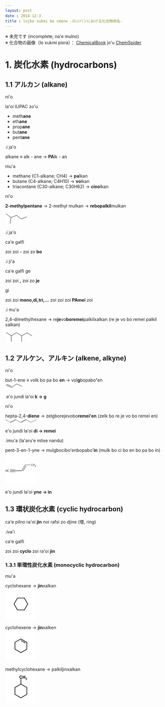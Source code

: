 ```yaml
---
layout: post
date : 2014-12-3
title : lojbo xukmi bo cmene -ロジバンにおける化合物命名-
---
```


※ 未完です (incomplete; na'e mulno)  
※ 化合物の画像（lo xukmi pixra）： [ChemicalBook](http://www.chemicalbook.com/ProductIndex_EN.aspx "ChemicalBook") jo'u [ChemSpider](http://www.chemspider.com/)

# 1. 炭化水素 (hydrocarbons)

## 1.1 アルカン (alkane)

ni'o

la'oi IUPAC zo'u

- meth**ane**
- eth**ane**
- prop**ane**
- but**ane**
- pent**ane**

.i ja'o 

<div class="box">alkane ≡ alk - ane → <b>PA</b>lk - an</div>

mu'a

- methane (C1-alkane; CH4) → **pa**lkan
- butane (C4-alkane; C4H10) → **vo**lkan
- triacontane (C30-alkane; C30H62) → **cino**lkan

ni'o

**2-methylpentane** → 2-methyl mulkan → **rebopalkil**mulkan

<img src="jbo_xukmi_pixra/2-methylpentane.gif">

.i ja'o

ca'e galfi

<div class="box">  zoi zoi <b>-</b> zoi zo <b>bo</b></div>

.i ji'a

ca'e galfi ge

<div class="box">zoi zoi <b>,</b> zoi zo <b>je</b> </div>

gi

<div class="box">zoi zoi <b>mono,di,tri,...</b> zoi zoi zoi <b>PAmei</b> zoi</div>

.i mu'a

2,4-dimethylhexane → re**je**vo**boremei**palkilxalkan (re je vo bo remei palkil xalkan)

<img src="jbo_xukmi_pixra/2,4-dimethylhexane.gif">


## 1.2 アルケン、アルキン (alkene, alkyne)

ni'o

<div class="box">but-1-ene ≡ volk bo pa bo <b>en</b> → vol<b>g</b>bopabo<b>'</b>en</div>
<img src="jbo_xukmi_pixra/but-1-ene.gif">

.e'o jundi la'oi **k → g**

ni'o

<div class="box">hepta-2,4-<b>diene</b> → zelgborejevobo<b>remei'en</b> (zelk bo re je vo bo remei en)</div> 
<img src="jbo_xukmi_pixra/hepta-2,4-diene.png" width="100px">

e'o jundi la'oi <b>di → remei</b>

.imu'a (la'aru'e mlixe nandu)

pent-3-en-1-yne → mulgbocibo'enbopabo'**in** (mulk bo ci bo en bo pa bo in)  
<img src="jbo_xukmi_pixra/pent-3-ene-1-yne.jpg" width="100px">

e'o jundi la'oi <b>yne → in</b>


## 1.3 環状炭化水素 (cyclic hydrocarbon)

ca'e pilno ra'oi <b>jin</b> noi rafsi zo djine (環, ring)

.iva'i

ca'e galfi

<div class="box">  zoi zoi <b>cyclo</b> zoi ra'oi <b>jin</b></div>

### 1.3.1 単環性炭化水素 (monocyclic hydrocarbon)

mu'a

cyclohexane → **jin**xalkan  
<img src="jbo_xukmi_pixra/cyclohexane.png" width="100px">

cyclohexene → **jin**xalken  
<img src="jbo_xukmi_pixra/cyclohexene.png" width="100px">

methylcyclohexane → palkiljinxalkan  
<img src="jbo_xukmi_pixra/methylcyclohexane.png" width="100px">


